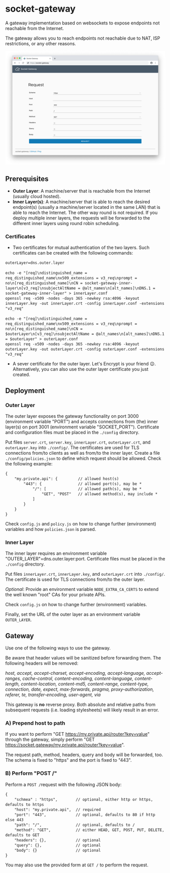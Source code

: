 # socket-gateway

A gateway implementation based on websockets to expose endpoints not reachable from the Internet.

The gateway allows you to reach endpoints not reachable due to NAT, ISP restrictions, or any other reasons.

 ![](screenshot.png)

## Prerequisites

* **Outer Layer**: A machine/server that is reachable from the Internet (usually cloud hosted).
* **Inner Layer(s)**: A machine/server that is able to reach the desired endpoint(s) (usually a machine/server located in the same LAN) that is able to reach the Internet. The other way round is not required. If you deploy multiple inner layers, the requests will be forwarded to the different inner layers using round robin scheduling.

### Certificates

* Two certificates for mutual authentication of the two layers. Such certificates can be created with the following commands:

```
outerLayer=dns.outer.layer

echo -e "[req]\ndistinguished_name = req_distinguished_name\nx509_extensions = v3_req\nprompt = no\n[req_distinguished_name]\nCN = socket-gateway-inner-layer\n[v3_req]\nsubjectAltName = @alt_names\n[alt_names]\nDNS.1 = socket-gateway-inner-layer" > innerLayer.conf
openssl req -x509 -nodes -days 365 -newkey rsa:4096 -keyout innerLayer.key -out innerLayer.crt -config innerLayer.conf -extensions "v3_req"

echo -e "[req]\ndistinguished_name = req_distinguished_name\nx509_extensions = v3_req\nprompt = no\n[req_distinguished_name]\nCN = $outerLayer\n[v3_req]\nsubjectAltName = @alt_names\n[alt_names]\nDNS.1 = $outerLayer" > outerLayer.conf
openssl req -x509 -nodes -days 365 -newkey rsa:4096 -keyout outerLayer.key -out outerLayer.crt -config outerLayer.conf -extensions "v3_req"
```

* A sever certificate for the outer layer. Let's Encrypt is your friend 😉. Alternatively, you can also use the outer layer certificate you just created.


## Deployment

### Outer Layer

The outer layer exposes the gateway functionality on port 3000 (environment variable "PORT") and accepts connections from (the) inner layer(s) on port 3001 (environment variable "SOCKET_PORT"). Certificate and configuration files must be placed in the `./config` directory.

Put files `server.crt`, `server.key`, `innerLayer.crt`, `outerLayer.crt`, and `outerLayer.key` into `./config/`. The certificates are used for TLS connections from/to clients as well as from/to the inner layer. Create a file `./config/policies.json` to define which request should be allowed. Check the following example:

```
{
    "my.private.api": {         // allowed host(s)
        "443": {                // allowed port(s), may be *
            "/": [              // allowed path(s), may be *
                "GET", "POST"   // allowed method(s), may include *
            ]
        }
    }
}
```

Check `config.js` and `policy.js` on how to change further (environment) variables and how `policies.json` is parsed.

### Inner Layer

The inner layer requires an environment variable "OUTER_LAYER"=dns.outer.layer:port. Certificate files must be placed in the `./config` directory.

Put files `innerLayer.crt`, `innerLayer.key`, and `outerLayer.crt` into `./config/`. The certificate is used for TLS connections from/to the outer layer.

*Optional*: Provide an environment variable `NODE_EXTRA_CA_CERTS` to extend the well known "root" CAs for your private APIs.

Check `config.js` on how to change further (environment) variables.

Finally, set the URL of the outer layer as an environment variable `OUTER_LAYER`.

## Gateway

Use one of the following ways to use the gateway.

Be aware that header values will be sanitized before forwarding them. The following headers will be removed:

*host, accept, accept-charset, accept-encoding, accept-language, accept-ranges, cache-control, content-encoding, content-language, content-length, content-location, content-md5, content-range, content-type, connection, date, expect, max-forwards, pragma, proxy-authorization, referer, te, transfer-encoding, user-agent, via*

This gateway is **no** reverse proxy. Both absolute and relative paths from subsequent requests (i.e. loading stylesheets) will likely result in an error.

### A) Prepend host to path

If you want to perform "GET https://my.private.api/router?key=value" through the gateway, simply perform "GET https://socket.gateway/my.private.api/router?key=value".

The request path, method, headers, query and body will be forwarded, too. The schema is fixed to "https" and the port is fixed to "443".

### B) Perform "POST /"

Perform a `POST /`request with the following JSON body:

```
{
	"schmea" : "https",        // optional, either http or https, defaults to https
	"host": "my.private.api",  // required
	"port": "443",             // optional, defaults to 80 if http else 443
	"path": "/",               // optional, defaults to /
	"method": "GET",           // either HEAD, GET, POST, PUT, DELETE, defaults to GET
	"headers": {},             // optional
	"query": {},               // optional
	"body": {}                 // optional
}
```

You may also use the provided form at `GET /` to perform the request.
